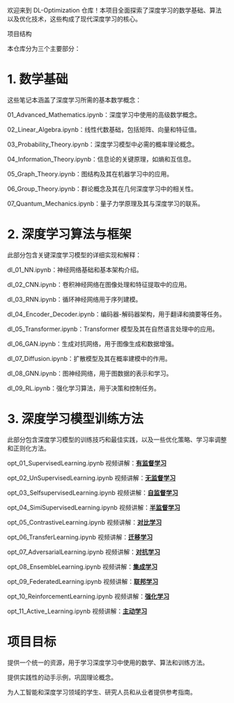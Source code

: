 欢迎来到 DL-Optimization 仓库！本项目全面探索了深度学习的数学基础、算法以及优化技术，这些构成了现代深度学习的核心。

项目结构

本仓库分为三个主要部分：

# 1. 数学基础

这些笔记本涵盖了深度学习所需的基本数学概念：

01_Advanced_Mathematics.ipynb：深度学习中使用的高级数学概念。

02_Linear_Algebra.ipynb：线性代数基础，包括矩阵、向量和特征值。

03_Probability_Theory.ipynb：深度学习模型中必需的概率理论概念。

04_Information_Theory.ipynb：信息论的关键原理，如熵和互信息。

05_Graph_Theory.ipynb：图结构及其在机器学习中的应用。

06_Group_Theory.ipynb：群论概念及其在几何深度学习中的相关性。

07_Quantum_Mechanics.ipynb：量子力学原理及其与深度学习的联系。

# 2. 深度学习算法与框架

此部分包含关键深度学习模型的详细实现和解释：

dl_01_NN.ipynb：神经网络基础和基本架构介绍。

dl_02_CNN.ipynb：卷积神经网络在图像处理和特征提取中的应用。

dl_03_RNN.ipynb：循环神经网络用于序列建模。

dl_04_Encoder_Decoder.ipynb：编码器-解码器架构，用于翻译和摘要等任务。

dl_05_Transformer.ipynb：Transformer 模型及其在自然语言处理中的应用。

dl_06_GAN.ipynb：生成对抗网络，用于图像生成和数据增强。

dl_07_Diffusion.ipynb：扩散模型及其在概率建模中的作用。

dl_08_GNN.ipynb：图神经网络，用于图数据的表示和学习。

dl_09_RL.ipynb：强化学习算法，用于决策和控制任务。

# 3. 深度学习模型训练方法

此部分包含深度学习模型的训练技巧和最佳实践，以及一些优化策略、学习率调整和正则化方法。

opt_01_SupervisedLearning.ipynb   视频讲解：**[有监督学习](https://www.bilibili.com/video/BV1fS63YzEzv/?spm_id_from=333.1387.collection.video_card.click)**
 
opt_02_UnSupervisedLearning.ipynb  视频讲解：**[无监督学习](https://www.bilibili.com/video/BV1Te61YUEsq/?spm_id_from=333.1387.collection.video_card.click)**
 
opt_03_SelfsupervisedLearning.ipynb  视频讲解：**[自监督学习](https://www.bilibili.com/video/BV1Ww6mYEERk/?spm_id_from=333.1387.collection.video_card.click)**
 
opt_04_SimiSupervisedLearning.ipynb  视频讲解：**[半监督学习](https://www.bilibili.com/video/BV1C9rAYZEzw/?spm_id_from=333.1387.collection.video_card.click&vd_source=72b431c4fa111dc28e774f23d215137c)**
 
opt_05_ContrastiveLearning.ipynb  视频讲解：**[对比学习](https://www.bilibili.com/video/BV1DfrmYAE1a/?spm_id_from=333.1387.collection.video_card.click)**
 
opt_06_TransferLearning.ipynb  视频讲解：**[迁移学习](https://www.bilibili.com/video/BV16Kr6YxEx5/?spm_id_from=333.1387.collection.video_card.click)**
 
opt_07_AdversarialLearning.ipynb  视频讲解：**[对抗学习](https://www.bilibili.com/video/BV1bccmerEAQ/?spm_id_from=333.1387.collection.video_card.click)**
 
opt_08_EnsembleLearning.ipynb  视频讲解：**[集成学习](https://www.bilibili.com/video/BV17mcteBEDH/?spm_id_from=333.1387.collection.video_card.click)**
 
opt_09_FederatedLearning.ipynb  视频讲解：**[联邦学习](https://www.bilibili.com/video/BV1sTcoebE5A/?spm_id_from=333.1387.collection.video_card.click)**
 
opt_10_ReinforcementLearning.ipynb 视频讲解：**[强化学习](https://www.bilibili.com/video/BV18Yw6e8EUr/?spm_id_from=333.1387.collection.video_card.click)**
 
opt_11_Active_Learning.ipynb  视频讲解：**[主动学习](https://www.bilibili.com/video/BV1xg9PYcE2Z/?spm_id_from=333.1387.collection.video_card.click)**

# 项目目标

提供一个统一的资源，用于学习深度学习中使用的数学、算法和训练方法。

提供实践性的动手示例，巩固理论概念。

为人工智能和深度学习领域的学生、研究人员和从业者提供参考指南。
